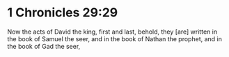 # 1 Chronicles 29:29

Now the acts of David the king, first and last, behold, they [are] written in the book of Samuel the seer, and in the book of Nathan the prophet, and in the book of Gad the seer,